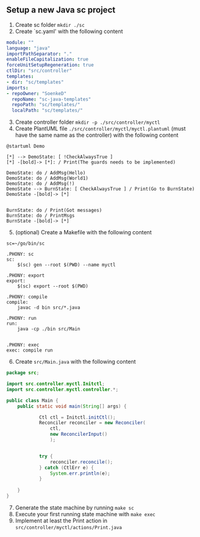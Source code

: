 ## Setup a new Java sc project

1. Create sc folder `mkdir ./sc`
2. Create `sc.yaml' with the following content
```yaml
module: ""
language: "java"
importPathSeparator: "."
enableFileCapitalization: true
forceUnitSetupRegeneration: true
ctlDir: "src/controller"
templates:
- dir: "sc/templates"
imports:
- repoOwner: "SoenkeD"
  repoName: "sc-java-templates"
  repoPath: "sc/templates/"
  localPath: "sc/templates/"
```

3. Create controller folder `mkdir -p ./src/controller/myctl`
4. Create PlantUML file `./src/controller/myctl/myctl.plantuml`
(must have the same name as the controller) with the following content
```
@startuml Demo

[*] --> DemoState: [ !CheckAlwaysTrue ]
[*] -[bold]-> [*]: / Print(The guards needs to be implemented)

DemoState: do / AddMsg(Hello)
DemoState: do / AddMsg(World1)
DemoState: do / AddMsg(!)
DemoState --> BurnState: [ CheckAlwaysTrue ] / Print(Go to BurnState)
DemoState -[bold]-> [*]


BurnState: do / Print(Got messages)
BurnState: do / PrintMsgs
BurnState -[bold]-> [*]
```
5. (optional) Create a Makefile with the following content
```
sc=~/go/bin/sc

.PHONY: sc
sc:
	$(sc) gen --root $(PWD) --name myctl

.PHONY: export
export:
	$(sc) export --root $(PWD)

.PHONY: compile
compile:
	javac -d bin src/*.java

.PHONY: run
run:
	java -cp ./bin src/Main


.PHONY: exec
exec: compile run
```

6. Create `src/Main.java` with the following content
```java
package src;

import src.controller.myctl.Initctl;
import src.controller.myctl.controller.*;

public class Main {
    public static void main(String[] args) {

            Ctl ctl = Initctl.initCtl();
            Reconciler reconciler = new Reconciler(
                ctl, 
                new ReconcilerInput()
                );


            try {
                reconciler.reconcile();
            } catch (CtlErr e) {
                System.err.println(e);
            }
            
    }
}
```
7. Generate the state machine by running `make sc`
8. Execute your first running state machine with `make exec`
9. Implement at least the Print action in `src/controller/myctl/actions/Print.java`
